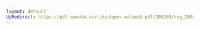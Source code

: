 ```yaml
---
layout: default
UpRedirect: https://pdf.swedeb.se/riksdagen-volumeG-pdf/200203/reg_200203/reg_200203_0096.pdf
---
```

